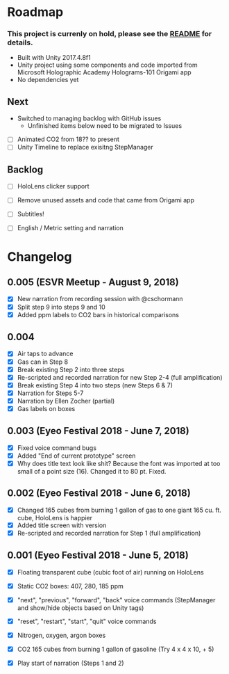 # Roadmap
### **This project is currenly on hold**, please see the [README](README.md) for details.

- Built with Unity 2017.4.8f1
- Unity project using some components and code imported from Microsoft Holographic Academy Holograms-101 Origami app
- No dependencies yet

## Next
* Switched to managing backlog with GitHub issues
  * Unfinished items below need to be migrated to Issues
- [ ] Animated CO2 from 18?? to present
- [ ] Unity Timeline to replace exisitng StepManager

## Backlog
- [ ] HoloLens clicker support
- [ ] Remove unused assets and code that came from Origami app
- [ ] Subtitles!
- [ ] English / Metric setting and narration


# Changelog

## 0.005 (ESVR Meetup - August 9, 2018)
- [x] New narration from recording session with @cschormann
- [x] Split step 9 into steps 9 and 10
- [x] Added ppm labels to CO2 bars in historical comparisons

## 0.004
- [x] Air taps to advance
- [x] Gas can in Step 8
- [x] Break existing Step 2 into three steps
- [x] Re-scripted and recorded narration for new Step 2-4 (full amplification)
- [x] Break existing Step 4 into two steps (new Steps 6 & 7)
- [x] Narration for Steps 5-7
- [x] Narration by Ellen Zocher (partial)
- [x] Gas labels on boxes

## 0.003 (Eyeo Festival 2018 - June 7, 2018)
- [x] Fixed voice command bugs
- [x] Added "End of current prototype" screen
- [x] Why does title text look like shit? Because the font was imported at too small of a point size (16). Changed it to 80 pt. Fixed.

## 0.002 (Eyeo Festival 2018 - June 6, 2018)
- [x] Changed 165 cubes from burning 1 gallon of gas to one giant 165 cu. ft. cube, HoloLens is happier
- [x] Added title screen with version
- [x] Re-scripted and recorded narration for Step 1 (full amplification)

## 0.001 (Eyeo Festival 2018 - June 5, 2018)
- [x] Floating transparent cube (cubic foot of air) running on HoloLens
- [x] Static CO2 boxes: 407, 280, 185 ppm
- [x] "next", "previous", "forward", "back" voice commands (StepManager and show/hide objects based on Unity tags)
- [x] "reset", "restart", "start", "quit" voice commands
- [x] Nitrogen, oxygen, argon boxes
- [x] CO2 165 cubes from burning 1 gallon of gasoline (Try 4 x 4 x 10, + 5)
- [x] Play start of narration (Steps 1 and 2)

